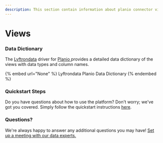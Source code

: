 ```yaml
---
description: This section contain information about planio connector views information
---
```


# Views

### Data Dictionary

The [Lyftrondata](https://www.lyftrondata.com/) driver for [Planio](https://www.lyftrondata.com/integration/business-analytics/planio//)[ ](https://www.lyftrondata.com/integration/planio/)provides a detailed data dictionary of the views with data types and column names.

{% embed url="None" %}
Lyftrondata Planio Data Dictionary
{% endembed %}

### Quickstart Steps

Do you have questions about how to use the platform? Don't worry; we've got you covered. Simply follow the quickstart instructions [here](../README.md).

### Questions? <a href="#questions" id="questions"></a>

We're always happy to answer any additional questions you may have! [Set up a meeting with our data experts.](https://www.lyftrondata.com/book-a-meeting/)


